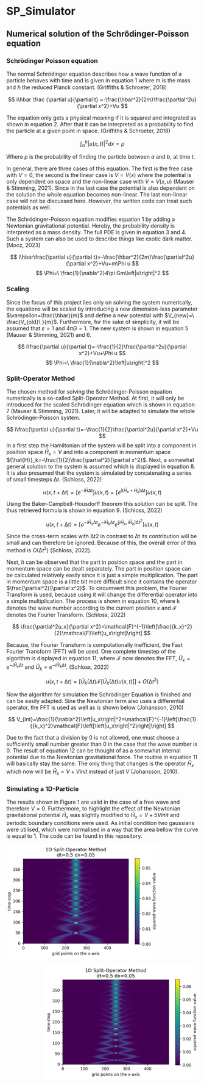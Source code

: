 # SP_Simulator

## Numerical solution of the Schrödinger-Poisson equation 

### Schrödinger Poisson equation
The normal Schrödinger equation describes how a wave function of a particle behaves with time and is given in equation 1 where m is the mass and ℏ the reduced Planck constant. (Griffiths & Schroeter, 2018)

$$
i\hbar \frac {\partial u}{\partial t} =-\frac{\hbar^2}{2m}\frac{\partial^2u}{\partial x^2}+Vu
$$

The equation only gets a physical meaning if it is squared and integrated as shown in equation 2. After that it can be interpreted as a probability to find the particle at a given point in space. (Griffiths & Schroeter, 2018)

$$
\int_{a}^{b}{\left|u(x,t)\right|^2dx}=p
$$

Where $p$ is the probability of finding the particle between $a$ and $b$, at time $t$.

In general, there are three cases of this equation. The first is the free case with $V=0$, the second is the linear case is $V=V(x)$ where the potential is only dependent on space and the non-linear case with $V=V(x,u)$ (Mauser & Stimming, 2021). Since in the last case the potential is also dependent on the solution the whole equation becomes non-linear. The last non-linear case will not be discussed here. However, the written code can treat such potentials as well. 

The Schrödinger-Poisson equation modifies equation 1 by adding a Newtonian gravitational potential. Hereby, the probability density is interpreted as a mass density. The full PDE is given in equation 3 and 4. Such a system can also be used to describe things like exotic dark matter. (Mocz, 2023)

$$
i\hbar\frac{\partial u}{\partial t}=-\frac{\hbar^2}{2m}\frac{\partial^2u}{\partial x^2}+Vu+m\Phi u
$$
$$
\Phi=\ \frac{1}{\nabla^2}4\pi Gm\left|u\right|^2
$$

### Scaling 

Since the focus of this project lies only on solving the system numerically, the equations will be scaled by introducing a new dimension-less parameter $\varepsilon=\frac{\hbar}{m}$ and define a new potential with $V_{new}=\ \frac{V_{old}\ }{m}$. Furthermore, for the sake of simplicity, it will be assumed that  $\varepsilon=1$ and $4\pi G=1$. The new system is shown in equation 5 (Mauser & Stimming, 2021) and 6. 

$$
i\frac{\partial u}{\partial t}=-\frac{1}{2}\frac{\partial^2u}{\partial x^2}+Vu+\Phi u
$$
$$
\Phi=\ \frac{1}{\nabla^2}\left|u\right|^2
$$

### Split-Operator Method 

The chosen method for solving the Schrödinger-Poisson equation numerically is a so-called Split-Operator Method. At first, it will only be introduced for the scaled Schrödinger equation which is shown in equation 7 (Mauser & Stimming, 2021). Later, it will be adapted to simulate the whole Schrödinger-Poisson system.

$$
i\frac{\partial u}{\partial t}=-\frac{1}{2}\frac{\partial^2u}{\partial x^2}+Vu
$$
In a first step the Hamiltonian of the system will be split into a component in position space ${\hat{H}}_x=V$ and into a component in momentum space ${\hat{H}}_k=-\frac{1}{2}\frac{\partial^2}{\partial x^2}$. Next, a somewhat general solution to the system is assumed which is displayed in equation 8. It is also presumed that the system is simulated by concatenating a series of small timesteps $∆t$. (Schloss, 2022)

$$
u(x,t+∆t)=[e^{-i\hat{H}∆t}] u\left(x,t\right)=[e^{i(\hat{H}_x+\hat{H}_k)∆t}]u(x,t)
$$

Using the Baker-Campbell-Housdorff theorem this solution can be split. The thus retrieved formula is shown in equation 9. (Schloss, 2022)

$$
u(x,t+∆t)=[e^{-i\hat{H}_x∆t}e^{-i\hat{H}_k∆t}e^{[i\hat{H}_x,i\hat{H}_k]∆t^2}]u(x,t)
$$

Since the cross-term scales with ∆t2 in contrast to ∆t its contribution will be small and can therefore be ignored. Because of this, the overall error of this method is $Ο(∆t^{2})$ (Schloss, 2022).

Next, it can be observed that the part in position space and the part in momentum space can be dealt separately. The part in position space can be calculated relatively easily since it is just a simple multiplication. The part in momentum space is a little bit more difficult since it contains the operator $\frac{\partial^2}{\partial x^2}$. To circumvent this problem, the Fourier Transform is used, because using it will change the differential operator into a simple multiplication. The process is shown in equation 10, where k denotes the wave number according to the current position $x$ and $\mathcal{F}$ denotes the Fourier Transform. (Schloss, 2022)

$$
\frac{\partial^2u_x}{\partial x^2}=\mathcal{F}^{-1}\left[\frac{{k_x}^2}{2}\mathcal{F}\left[u_x\right]\right]
$$

Because, the Fourier Transform is computationally inefficient, the Fast Fourier Transform (FFT) will be used. One complete timestep of the algorithm is displayed in equation 11, where $\mathcal{F}$ now denotes the FFT, ${\hat{U}}_x=e^{-i\hat{H}_x∆t}$ and ${\hat{U}}_k=e^{-i\hat{H}_k∆t}$. (Schloss, 2022)

$$
u(x,t+∆t)=[\hat{U}_k(∆t)\mathcal{F}[\hat{U}_x(∆t)u(x,t)]] +O(∆t^{2})
$$

Now the algorithm for simulation the Schrödinger Equation is finished and can be easily adapted. Sine the Newtonian term also uses a differential operator, the FFT is used as well as is shown below (Johansson, 2010)

$$
V_{int}=\frac{1}{\nabla^2}\left|u_x\right|^2=\mathcal{F}^{-1}\left[\frac{1}{{k_x}^2}\mathcal{F}\left[\left|u_x\right|^2\right]\right]
$$

Due to the fact that a division by $0$ is not allowed, one must choose a sufficiently small number greater than $0$ in the case that the wave number is $0$. The result of equation 12 can be thought of as a somewhat internal potential due to the Newtonian gravitational force. The routine in equation 11 will basically stay the same. The only thing that changes is the operator ${\hat{H}}_x$ which now will be ${\hat{H}}_x=V+Vinit$ instead of just $V$ (Johansson, 2010).

### Simulating a 1D-Particle 

The results shown in Figure 1 are valid in the case of a free wave and therefore $V=0$. Furthermore, to highlight the effect of the Newtonian gravitational potential ${\hat{H}}_x$ was slightly modified to ${\hat{H}}_x=V+ {5V}init$ and periodic boundary conditions were used. As initial condition two gaussians were utilised, which were normalised in a way that the area bellow the curve is equal to $1$. The code can be found in this repository.

<p align="left">
  <img height="300" width="400" src="./pictures_for_readme/picture_1.png">
</p>

<p align="right">
  <img height="300" width="400" src="./pictures_for_readme/picture_2.png">
</p>
